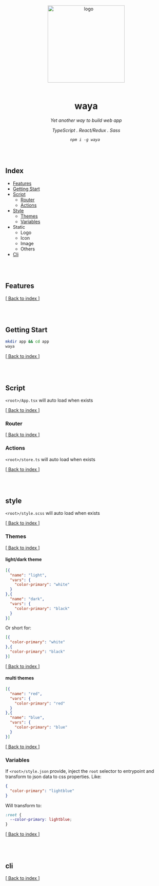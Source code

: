 <br/>

<div align=center>

<br />
<img src="https://user-images.githubusercontent.com/5752902/64310762-0840ed80-cfd4-11e9-88ac-67e6b4d7f9aa.png" alt="logo" title="logo" width="240" />
<br />
<br />

# waya

_Yet another way to build web app_

_TypeScript . React/Redux . Sass_

_`npm i -g waya `_

</div>

<br />
<br />

## Index

- [Features](#Features)
- [Getting Start](#Getting_Start)
- [Script](#Script)
  - [Router](#Router)
  - [Actions](#Actions)
- [Style](#Style)
  - [Themes](#Themes)
  - [Variables](#Variables)
- Static
  - Logo
  - Icon
  - Image
  - Others
- [Cli](#Cli)

<br />
<br />


## Features

[[ Back to index ]](#Index)

<br />
<br />

## Getting Start

```sh
mkdir app && cd app
waya
```

[[ Back to index ]](#Index)

<br />
<br />

## Script

`<root>/App.tsx` will auto load when exists

[[ Back to index ]](#Index)

### Router

[[ Back to index ]](#Index)

### Actions

`<root>/store.ts` will auto load when exists

[[ Back to index ]](#Index)

<br />
<br />

## style

`<root>/style.scss` will auto load when exists

[[ Back to index ]](#Index)

### Themes

[[ Back to index ]](#Index)

#### light/dark theme

```json style.json
[{
  "name": "light",
  "vars": {
    "color-primary": "white"
  }
},{
  "name": "dark",
  "vars": {
    "color-primary": "black"
  }
}]
```

Or short for:

```json style.json
[{
  "color-primary": "white"
},{
  "color-primary": "black"
}]
```

[[ Back to index ]](#Index)

#### multi themes

```json style.json
[{
  "name": "red",
  "vars": {
    "color-primary": "red"
  }
},{
  "name": "blue",
  "vars": {
    "color-primary": "blue"
  }
}]
```

[[ Back to index ]](#Index)

### Variables

If `<root>/style.json` provide, inject the `root` selector to entrypoint and transform to json data to css properties. Like:

```json style.json
{
  "color-primary": "lightblue"
}
```

Will transform to:

```css
:root {
  --color-primary: lightblue;
}
```
[[ Back to index ]](#Index)

<br />
<br />

## cli

[[ Back to index ]](#Index)